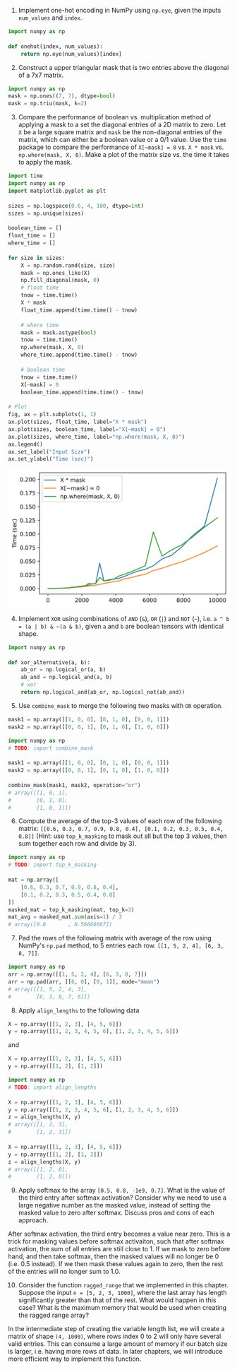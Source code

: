 1. Implement one-hot encoding in NumPy using `np.eye`, given the inputs `num_values` and `index`.

```python
import numpy as np

def onehot(index, num_values):
	return np.eye(num_values)[index]
```

2. Construct a upper triangular mask that is two entries above the diagonal of a 7x7 matrix.

```python
import numpy as np
mask = np.ones((7, 7), dtype=bool)
mask = np.triu(mask, k=2)
```

3. Compare the performance of boolean vs. multiplication method of applying a mask to a set the diagonal entries of a 2D matrix to zero. Let `X` be a large square matrix and `mask` be the non-diagonal entries of the matrix, which can either be a boolean value or a 0/1 value. Use the `time` package to compare the performance of `X[~mask] = 0` vs. `X * mask` vs. `np.where(mask, X, 0)`. Make a plot of the matrix size vs. the time it takes to apply the mask.


```python
import time
import numpy as np
import matplotlib.pyplot as plt

sizes = np.logspace(0.6, 4, 100, dtype=int)
sizes = np.unique(sizes)

boolean_time = []
float_time = []
where_time = []

for size in sizes:
    X = np.random.rand(size, size)
    mask = np.ones_like(X)
    np.fill_diagonal(mask, 0)
    # float time
    tnow = time.time()
    X * mask
    float_time.append(time.time() - tnow)
    
    # where time
    mask = mask.astype(bool)
    tnow = time.time()
    np.where(mask, X, 0)
    where_time.append(time.time() - tnow)
    
    # boolean time
    tnow = time.time()
    X[~mask] = 0
    boolean_time.append(time.time() - tnow)
    
# Plot
fig, ax = plt.subplots(1, 1)
ax.plot(sizes, float_time, label="X * mask")
ax.plot(sizes, boolean_time, label="X[~mask] = 0")
ax.plot(sizes, where_time, label="np.where(mask, X, 0)")
ax.legend()
ax.set_label("Input Size")
ax.set_ylabel("Time (sec)")
```

![Masking](./assets/chapter-05-masking-performance.svg)


4. Implement `XOR` using combinations of `AND` (`&`), `OR` (`|`) and `NOT` (`~`), i.e. `a ^ b = (a | b) & ~(a & b)`, given `a` and `b` are boolean tensors with identical shape.

```python
import numpy as np

def xor_alternative(a, b):
	ab_or = np.logical_or(a, b)
	ab_and = np.logical_and(a, b)
	# xor
	return np.logical_and(ab_or, np.logical_not(ab_and)) 
```

5. Use `combine_mask` to merge the following two masks with `OR` operation.

```python
mask1 = np.array([[1, 0, 0], [0, 1, 0], [0, 0, 1]])
mask2 = np.array([[0, 0, 1], [0, 1, 0], [1, 0, 0]])
```

```python
import numpy as np
# TODO: import combine_mask

mask1 = np.array([[1, 0, 0], [0, 1, 0], [0, 0, 1]])
mask2 = np.array([[0, 0, 1], [0, 1, 0], [1, 0, 0]])

combine_mask(mask1, mask2, operation="or")
# array([[1, 0, 1],
#        [0, 1, 0],
#        [1, 0, 1]])
```

6. Compute the average of the top-3 values of each row of the following matrix: `[[0.6, 0.3, 0.7, 0.9, 0.8, 0.4], [0.1, 0.2, 0.3, 0.5, 0.4, 0.8]]` (Hint: use `top_k_masking` to mask out all but the top 3 values, then sum together each row and divide by 3).

```python
import numpy as np
# TODO: import top_k_masking

mat = np.array([
	[0.6, 0.3, 0.7, 0.9, 0.8, 0.4],
	[0.1, 0.2, 0.3, 0.5, 0.4, 0.8]
])
masked_mat = top_k_masking(mat, top_k=3)
mat_avg = masked_mat.sum(axis=1) / 3
# array([0.8       , 0.56666667])
```

7. Pad the rows of the following matrix with average of the row using NumPy's `np.pad` method, to 5 entries each row. `[[1, 5, 2, 4], [6, 3, 8, 7]]`.

```python
import numpy as np
arr = np.array([[1, 5, 2, 4], [6, 3, 8, 7]])
arr = np.pad(arr, [[0, 0], [0, 1]], mode="mean")
# array([[1, 5, 2, 4, 3],
#        [6, 3, 8, 7, 6]])
```

8. Apply `align_lengths` to the following data

```python
X = np.array([[1, 2, 3], [4, 5, 6]])
y = np.array([[1, 2, 3, 4, 5, 6], [1, 2, 3, 4, 5, 6]])
```

and

```python
X = np.array([[1, 2, 3], [4, 5, 6]])
y = np.array([[1, 2], [1, 2]])
```

```python
import numpy as np
# TODO: import align_lengths

X = np.array([[1, 2, 3], [4, 5, 6]])
y = np.array([[1, 2, 3, 4, 5, 6], [1, 2, 3, 4, 5, 6]])
z = align_lengths(X, y)
# array([[1, 2, 3],
#        [1, 2, 3]])

X = np.array([[1, 2, 3], [4, 5, 6]])
y = np.array([[1, 2], [1, 2]])
z = align_lengths(X, y)
# array([[1, 2, 0],
#        [1, 2, 0]])

```


9. Apply softmax to the array `[0.5, 0.8, -1e9, 0.7]`. What is the value of the third entry after softmax activation? Consider why we need to use a large negative number as the masked value, instead of setting the masked value to zero after softmax. Discuss pros and cons of each approach.

After softmax activation, the third entry becomes a value near zero. This is a trick for masking values before softmax activaiton, such that after softmax activation, the sum of all entries are still close to 1. If we mask to zero before hand, and then take softmax, then the masked values will no longer be 0 (i.e. 0.5 instead). If we then mask these values again to zero, then the rest of the entries will no longer sum to 1.0.


10. Consider the function `ragged_range` that we implemented in this chapter. Suppose the input `n = [5, 2, 3, 1000]`, where the last array has length significantly greater than that of the rest. What would happen in this case? What is the maximum memory that would be used when creating the ragged range array?

In the intermediate step of creating the variable length list, we will create a matrix of shape `(4, 1000)`, where rows index 0 to 2 will only have several valid entries. This can consume a large amount of memory if our batch size is larger, i.e. having more rows of data. In later chapters, we will introduce more efficient way to implement this function.
